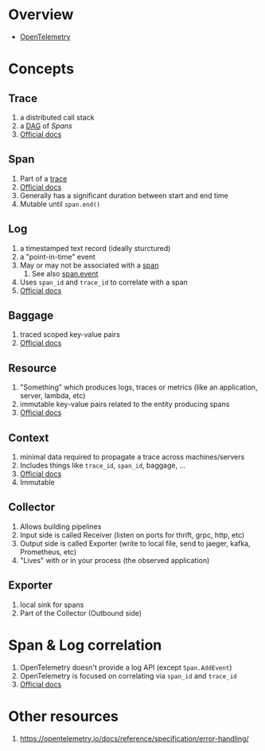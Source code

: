 # Overview
- [OpenTelemetry](https://opentelemetry.io/)



# Concepts

## Trace
1. a distributed call stack
1. a [DAG](https://en.wikipedia.org/wiki/Directed_acyclic_graph) of *Spans*
1. [Official docs](https://opentelemetry.io/docs/concepts/signals/traces/)


## Span
1. Part of a [trace](https://opentelemetry.io/docs/concepts/signals/traces/)
1. [Official docs](https://opentelemetry.io/docs/concepts/signals/traces/#spans-in-opentelemetry)
1. Generally has a significant duration between start and end time
1. Mutable until `span.end()`


## Log
1. a timestamped text record (ideally sturctured)
1. a "point-in-time" event
1. May or may not be associated with a [span](https://opentelemetry.io/docs/concepts/signals/traces/#spans-in-opentelemetry)
    1. See also [span.event](https://opentelemetry.io/docs/concepts/signals/traces/#span-events)
1. Uses `span_id` and `trace_id` to correlate with a span
1. [Official docs](https://opentelemetry.io/docs/concepts/signals/logs/)


## Baggage
1. traced scoped key-value pairs
1. [Official docs](https://opentelemetry.io/docs/reference/specification/overview/#baggage-signal)


## Resource
1. "Something" which produces logs, traces or metrics (like an application, server, lambda, etc)
1. immutable key-value pairs related to the entity producing spans
1. [Official docs](https://opentelemetry.io/docs/reference/specification/overview/#resources)


## Context
1. minimal data required to propagate a trace across machines/servers
1. Includes things like `trace_id`, `span_id`, baggage, ...
1. [Official docs](https://opentelemetry.io/docs/reference/specification/context/)
1. Immutable


## Collector
1. Allows building pipelines
1. Input side is called Receiver (listen on ports for thrift, grpc, http, etc)
1. Output side is called Exporter (write to local file, send to jaeger, kafka, Prometheus, etc)
1. "Lives" with or in your process (the observed application)


## Exporter
1. local sink for spans
1. Part of the Collector (Outbound side)


# Span & Log correlation
1. OpenTelemetry doesn't provide a log API (except `Span.AddEvent`)
1. OpenTelemetry is focused on correlating via `span_id` and `trace_id`
1. [Official docs](https://opentelemetry.io/docs/reference/specification/logs/#log-correlation)


# Other resources
1. https://opentelemetry.io/docs/reference/specification/error-handling/
